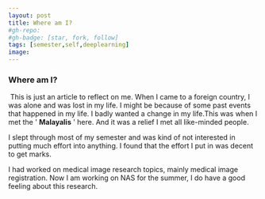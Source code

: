```yaml
---
layout: post
title: Where am I?
#gh-repo:
#gh-badge: [star, fork, follow]
tags: [semester,self,deeplearning]
image: 
---
```


### **Where am I?**

​	This is just an article to reflect on me. When I came to a foreign country, I was alone and was lost in my life. I might be because of some past events that happened in my life. I badly wanted a change in my life.This was when I met the ' **Malayalis** ' here. And it was a relief I met all like-minded people. 

I slept through most of my semester and was kind of not interested in putting much effort into anything. I found that the effort I put in was decent to get marks. 

I had worked on medical image research topics, mainly medical image registration. Now I am working on NAS for the summer, I do have a good feeling about this research.

